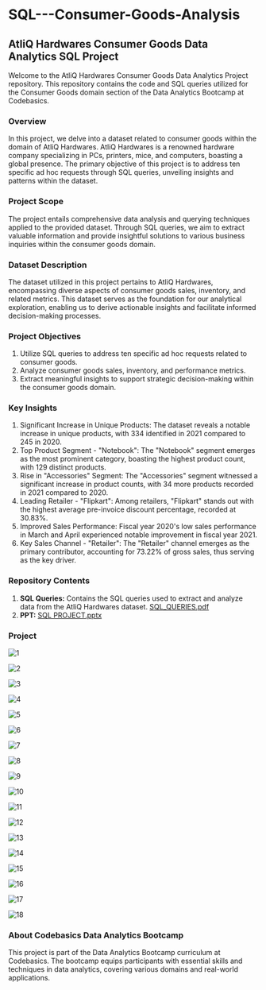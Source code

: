# SQL---Consumer-Goods-Analysis


## AtliQ Hardwares Consumer Goods Data Analytics SQL Project

Welcome to the AtliQ Hardwares Consumer Goods Data Analytics Project repository. This repository contains the code and SQL queries utilized for the Consumer Goods domain section of the Data Analytics Bootcamp at Codebasics.


### Overview

In this project, we delve into a dataset related to consumer goods within the domain of AtliQ Hardwares. AtliQ Hardwares is a renowned hardware company specializing in PCs, printers, mice, and computers, boasting a global presence. The primary objective of this project is to address ten specific ad hoc requests through SQL queries, unveiling insights and patterns within the dataset.

### Project Scope

The project entails comprehensive data analysis and querying techniques applied to the provided dataset. Through SQL queries, we aim to extract valuable information and provide insightful solutions to various business inquiries within the consumer goods domain.

### Dataset Description

The dataset utilized in this project pertains to AtliQ Hardwares, encompassing diverse aspects of consumer goods sales, inventory, and related metrics. This dataset serves as the foundation for our analytical exploration, enabling us to derive actionable insights and facilitate informed decision-making processes.

### Project Objectives

1. Utilize SQL queries to address ten specific ad hoc requests related to consumer goods.
2. Analyze consumer goods sales, inventory, and performance metrics.
3. Extract meaningful insights to support strategic decision-making within the consumer goods domain.

### Key Insights

1. Significant Increase in Unique Products: The dataset reveals a notable increase in unique products, with 334 identified in 2021 compared to 245 in 2020.
2. Top Product Segment - "Notebook": The "Notebook" segment emerges as the most prominent category, boasting the highest product count, with 129 distinct products.
3. Rise in "Accessories" Segment: The "Accessories" segment witnessed a significant increase in product counts, with 34 more products recorded in 2021 compared to 2020.
4. Leading Retailer - "Flipkart": Among retailers, "Flipkart" stands out with the highest average pre-invoice discount percentage, recorded at 30.83%.
5. Improved Sales Performance: Fiscal year 2020's low sales performance in March and April experienced notable improvement in fiscal year 2021.
6. Key Sales Channel - "Retailer": The "Retailer" channel emerges as the primary contributor, accounting for 73.22% of gross sales, thus serving as the key driver.



### Repository Contents

1. **SQL Queries:** Contains the SQL queries used to extract and analyze data from the AtliQ Hardwares dataset. [SQL_QUERIES.pdf](https://github.com/YatinLokhande/SQL---Consumer-Goods-Analysis/files/15162270/SQL_QUERIES.pdf)
2. **PPT:**  [SQL PROJECT.pptx](https://github.com/YatinLokhande/SQL---Consumer-Goods-Analysis/files/15162296/SQL.PROJECT.pptx)

### Project

![1](https://github.com/YatinLokhande/SQL---Consumer-Goods-Analysis/assets/159231905/ebeee494-a10f-48fc-97a5-44526346a81f)

![2](https://github.com/YatinLokhande/SQL---Consumer-Goods-Analysis/assets/159231905/57b84c1e-8a8b-42aa-abea-7e728bb23c88)

![3](https://github.com/YatinLokhande/SQL---Consumer-Goods-Analysis/assets/159231905/3d1884de-1740-456d-899f-8e6328d365cb)

![4](https://github.com/YatinLokhande/SQL---Consumer-Goods-Analysis/assets/159231905/298b1345-e65b-4532-a1d7-dbbd7a3c4fa0)

![5](https://github.com/YatinLokhande/SQL---Consumer-Goods-Analysis/assets/159231905/1824a820-864d-4585-bef5-3e9a4b6648a8)

![6](https://github.com/YatinLokhande/SQL---Consumer-Goods-Analysis/assets/159231905/38258576-936a-40d4-85d9-17be3307d5df)

![7](https://github.com/YatinLokhande/SQL---Consumer-Goods-Analysis/assets/159231905/2629da93-4b0b-40cc-8089-e2414447a8cf)

![8](https://github.com/YatinLokhande/SQL---Consumer-Goods-Analysis/assets/159231905/0ecdb579-87fa-4c14-aa46-77fbb1de6903)

![9](https://github.com/YatinLokhande/SQL---Consumer-Goods-Analysis/assets/159231905/bd1706f5-9f08-44a5-87f0-bebce52f8097)

![10](https://github.com/YatinLokhande/SQL---Consumer-Goods-Analysis/assets/159231905/600d55db-f060-45a9-8205-0c7862d7537d)

![11](https://github.com/YatinLokhande/SQL---Consumer-Goods-Analysis/assets/159231905/2f876df5-1a2e-4c8f-b560-1b360bf21d7d)

![12](https://github.com/YatinLokhande/SQL---Consumer-Goods-Analysis/assets/159231905/8388b74d-5913-44b4-b354-ef0a05289b65)

![13](https://github.com/YatinLokhande/SQL---Consumer-Goods-Analysis/assets/159231905/6ca8d280-1ce5-40ff-9459-08bbd4638c66)

![14](https://github.com/YatinLokhande/SQL---Consumer-Goods-Analysis/assets/159231905/31efb243-254b-4524-b0d9-4cc0aaad5286)

![15](https://github.com/YatinLokhande/SQL---Consumer-Goods-Analysis/assets/159231905/8e63aaff-fd27-40d5-83c6-46ab4b44e42e)

![16](https://github.com/YatinLokhande/SQL---Consumer-Goods-Analysis/assets/159231905/5f1bb8e1-a988-4357-808e-c3d26582722c)

![17](https://github.com/YatinLokhande/SQL---Consumer-Goods-Analysis/assets/159231905/cfd745ed-daac-4653-916e-d473212c7bb0)

![18](https://github.com/YatinLokhande/SQL---Consumer-Goods-Analysis/assets/159231905/82a5ac49-9697-4163-8112-f8c24c41e738)


### About Codebasics Data Analytics Bootcamp

This project is part of the Data Analytics Bootcamp curriculum at Codebasics. The bootcamp equips participants with essential skills and techniques in data analytics, covering various domains and real-world applications.

